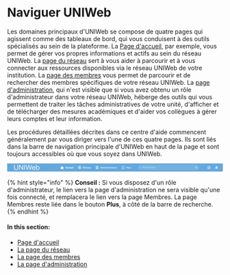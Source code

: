 # Naviguer UNIWeb

Les domaines principaux d'UNIWeb se compose de quatre pages qui agissent comme des tableaux de bord, qui vous conduisent à des outils spécialisés au sein de la plateforme. La [Page d'accueil](the-home-page.md), par exemple, vous permet de gérer vos propres informations et actifs au sein du réseau UNIWeb. La [page du réseau](the-network-page.md) sert à vous aider à parcourir et à vous connecter aux ressources disponibles via le réseau UNIWeb de votre institution. La [page des membres](the-members-page.md) vous permet de parcourir et de rechercher des membres spécifiques de votre réseau UNIWeb. La [page d'administration](the-administration-page.md), qui n'est visible que si vous avez obtenu un rôle d'administrateur dans votre réseau UNIWeb, héberge des outils qui vous permettent de traiter les tâches administratives de votre unité, d'afficher et de télécharger des mesures académiques et d'aider vos collègues à gérer leurs comptes et leur information.

Les procédures détaillées décrites dans ce centre d'aide commencent généralement par vous diriger vers l'une de ces quatre pages. Ils sont liés dans la barre de navigation principale d'UNIWeb en haut de la page et sont toujours accessibles où que vous soyez dans UNIWeb.

![](../.gitbook/assets/screen-shot-2020-05-07-at-11.45.54-am.png)

{% hint style="info" %}
**Conseil :** Si vous disposez d'un rôle d'administrateur, le lien vers la page d'administration ne sera visible qu'une fois connecté, et remplacera le lien vers la page Membres. La page Membres reste liée dans le bouton **Plus**, à côté de la barre de recherche.
{% endhint %}

#### In this section:

* [Page d'accueil](the-home-page.md)
* [La page du réseau](the-network-page.md)
* [La page des membres](the-members-page.md)
* [La page d'administration](the-administration-page.md) 

